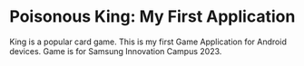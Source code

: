 # Poisonous King: My First Application
 King is a popular card game. This is my first Game Application for Android devices.
 Game is for Samsung Innovation Campus 2023.
